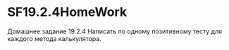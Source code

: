 # SF19.2.4HomeWork
Домашнее задание 19.2.4
Написать по одному позитивному тесту для каждого метода калькулятора.
